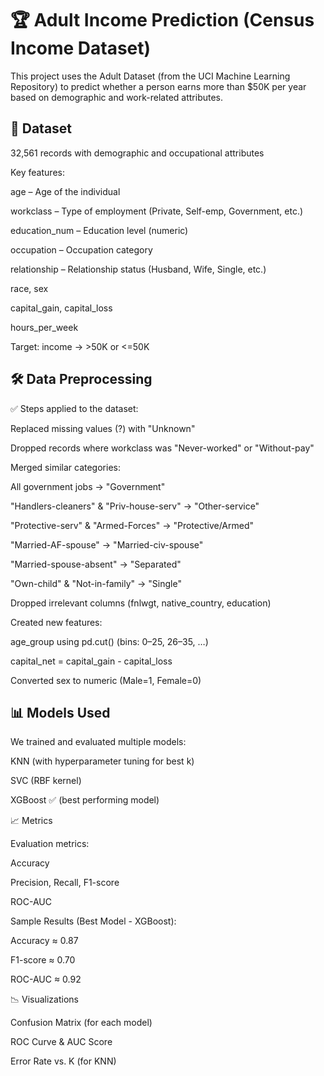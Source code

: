# 🏆 Adult Income Prediction (Census Income Dataset)

This project uses the Adult Dataset (from the UCI Machine Learning Repository) to predict whether a person earns more than $50K per year based on demographic and work-related attributes.

## 📂 Dataset

32,561 records with demographic and occupational attributes

Key features:

age – Age of the individual

workclass – Type of employment (Private, Self-emp, Government, etc.)

education_num – Education level (numeric)

occupation – Occupation category

relationship – Relationship status (Husband, Wife, Single, etc.)

race, sex

capital_gain, capital_loss

hours_per_week

Target: income → >50K or <=50K

## 🛠 Data Preprocessing

✅ Steps applied to the dataset:

Replaced missing values (?) with "Unknown"

Dropped records where workclass was "Never-worked" or "Without-pay"

Merged similar categories:

All government jobs → "Government"

"Handlers-cleaners" & "Priv-house-serv" → "Other-service"

"Protective-serv" & "Armed-Forces" → "Protective/Armed"

"Married-AF-spouse" → "Married-civ-spouse"

"Married-spouse-absent" → "Separated"

"Own-child" & "Not-in-family" → "Single"

Dropped irrelevant columns (fnlwgt, native_country, education)

Created new features:

age_group using pd.cut() (bins: 0–25, 26–35, …)

capital_net = capital_gain - capital_loss

Converted sex to numeric (Male=1, Female=0)

## 📊 Models Used

We trained and evaluated multiple models:

KNN (with hyperparameter tuning for best k)


SVC (RBF kernel)

XGBoost ✅ (best performing model)

📈 Metrics

Evaluation metrics:

Accuracy

Precision, Recall, F1-score

ROC-AUC

Sample Results (Best Model - XGBoost):

Accuracy ≈ 0.87

F1-score ≈ 0.70

ROC-AUC ≈ 0.92

📉 Visualizations

Confusion Matrix (for each model)

ROC Curve & AUC Score

Error Rate vs. K (for KNN)

